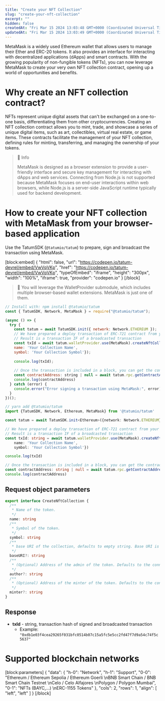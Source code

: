 ```yaml
---
title: "Create your NFT Collection"
slug: "create-your-nft-collection"
excerpt: ""
hidden: false
createdAt: "Fri Mar 15 2024 13:03:48 GMT+0000 (Coordinated Universal Time)"
updatedAt: "Fri Mar 15 2024 13:03:49 GMT+0000 (Coordinated Universal Time)"
---
```

MetaMask is a widely used Ethereum wallet that allows users to manage their Ether and ERC-20 tokens. It also provides an interface for interacting with decentralized applications (dApps) and smart contracts. With the growing popularity of non-fungible tokens (NFTs), you can now leverage MetaMask to create your very own NFT collection contract, opening up a world of opportunities and benefits.

# Why create an NFT collection contract?

NFTs represent unique digital assets that can't be exchanged on a one-to-one basis, differentiating them from other cryptocurrencies. Creating an NFT collection contract allows you to mint, trade, and showcase a series of unique digital items, such as art, collectibles, virtual real estate, or game items. These contracts facilitate the management of your NFT collection, defining rules for minting, transferring, and managing the ownership of your tokens.

> 📘 Info
> 
> MetaMask is designed as a browser extension to provide a user-friendly interface and secure key management for interacting with dApps and web services. Connecting from Node.js is not supported because MetaMask focuses on end-user interactions within web browsers, while Node.js is a server-side JavaScript runtime typically used for backend development.

# How to create your NFT collection with MetaMask from your browser-based application

Use the TatumSDK (`@tatumio/tatum`) to prepare, sign and broadcast the transaction using MetaMask.

[block:embed]
{
  "html": false,
  "url": "https://codepen.io/tatum-devrel/embed/VwVqVKp",
  "href": "https://codepen.io/tatum-devrel/embed/VwVqVKp",
  "typeOfEmbed": "iframe",
  "height": "300px",
  "width": "100%",
  "iframe": true,
  "provider": "codepen.io"
}
[/block]


> 📘 You will leverage the WalletProvider submodule, which includes multiple browser-based wallet extensions. MetaMask is just one of them.

```javascript
// Install with: npm install @tatumio/tatum
const { TatumSDK, Network, MetaMask } = require("@tatumio/tatum");

(async () => {
  try {
    const tatum = await TatumSDK.init({ network: Network.ETHEREUM });
    // We have prepared a deploy transaction of ERC-721 contract from your default connected MetaMask account to the recipient
    // Result is a transaction IF of a broadcasted transaction
    const txId = await tatum.walletProvider.use(MetaMask).createNftCollection({
    name: 'Your Collection Name',
    symbol: 'Your Collection Symbol'});
    
    console.log(txId);
    
    // Once the transaction is included in a block, you can get the contract address of the newly created collection
    const contractAddress: string | null = await tatum.rpc.getContractAddress(txId)
    console.log(contractAddress)
  } catch (error) {
    console.error("Error signing a transaction using MetaMask:", error);
  }
})();
```
```typescript
// yarn add @tatumio/tatum
import {TatumSDK, Network, Ethereum, MetaMask} from '@tatumio/tatum'

const tatum = await TatumSDK.init<Ethereum>({network: Network.ETHEREUM})

// We have prepared a deploy transaction of ERC-721 contract from your default connected MetaMask account to the recipient
// Result is a transaction IF of a broadcasted transaction
const txId: string = await tatum.walletProvider.use(MetaMask).createNftCollection({
    name: 'Your Collection Name',
    symbol: 'Your Collection Symbol'})

console.log(txId)

// Once the transaction is included in a block, you can get the contract address of the newly created collection
const contractAddress: string | null = await tatum.rpc.getContractAddress(txId)
console.log(contractAddress)
```

## Request object parameters

```typescript
export interface CreateNftCollection {
  /**
   * Name of the token.
   */
  name: string
  /**
   * Symbol of the token.
   */
  symbol: string
  /**
   * base URI of the collection, defaults to empty string. Base URI is prepended to the token ID in the token URI.
   */
  baseURI?: string
  /**
   * (Optional) Address of the admin of the token. Defaults to the connected MetaMask account. Admin can add new minters and pausers.
   */
  author?: string
  /**
   * (Optional) Address of the minter of the token. Defaults to the connected MetaMask account. Minters can mint new tokens.
   */
  minter?: string
}

```

## Response

- **txId** - string, transaction hash of signed and broadcasted transaction
  - Example: `"0xdb1e03f4cea29265f031bfc0514b07c15a5fc5e5cc2fd47f7d9a54c74f5c5637"`

# Supported blockchain networks

[block:parameters]
{
  "data": {
    "h-0": "Network",
    "h-1": "Support",
    "0-0": "Ethereum / Ethereum Sepolia / Ethereum Goerli  \nBNB Smart Chain / BNB Smart Chain Testnet  \nCelo / Celo Alfajores  \nPolygon / Polygon Mumbai",
    "0-1": "NFTs (BAYC,...)  \nERC-1155 Tokens"
  },
  "cols": 2,
  "rows": 1,
  "align": [
    "left",
    "left"
  ]
}
[/block]
